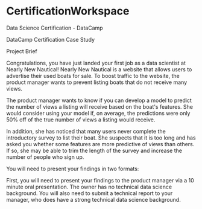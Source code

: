 # CertificationWorkspace
Data Science Certification - DataCamp



DataCamp Certification Case Study

Project Brief

Congratulations, you have just landed your first job as a data scientist at Nearly New Nautical! Nearly New Nautical is a website that allows users to advertise their used boats for sale. To boost traffic to the website, the product manager wants to prevent listing boats that do not receive many views.

The product manager wants to know if you can develop a model to predict the number of views a listing will receive based on the boat's features. She would consider using your model if, on average, the predictions were only 50% off of the true number of views a listing would receive.

In addition, she has noticed that many users never complete the introductory survey to list their boat. She suspects that it is too long and has asked you whether some features are more predictive of views than others. If so, she may be able to trim the length of the survey and increase the number of people who sign up.

You will need to present your findings in two formats:

First, you will need to present your findings to the product manager via a 10 minute oral presentation. The owner has no technical data science background.
You will also need to submit a technical report to your manager, who does have a strong technical data science background.

